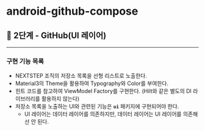 # android-github-compose


## **🚀 2단계 - GitHub(UI 레이어)**

---

### 구현 기능 목록

- NEXTSTEP 조직의 저장소 목록을 선형 리스트로 노출한다.
- Material3의 Theme을 활용하여 Typography와 Color를 부여한다.
- 힌트 코드를 참고하여 ViewModel Factory를 구현한다. (Hilt와 같은 별도의 DI 라이브러리를 활용하지 않는다)
- 저장소 목록을 노출하는 UI와 관련된 기능은 **`ui`** 패키지에 구현되어야 한다.
  - UI 레이어는 데이터 레이어를 의존하지만, 데이터 레이어는 UI 레이어를 의존해선 안 된다.